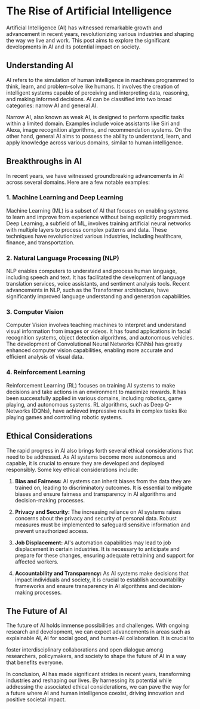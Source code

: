 # The Rise of Artificial Intelligence

Artificial Intelligence (AI) has witnessed remarkable growth and advancement in recent years, revolutionizing various industries and shaping the way we live and work. This post aims to explore the significant developments in AI and its potential impact on society.

## Understanding AI

AI refers to the simulation of human intelligence in machines programmed to think, learn, and problem-solve like humans. It involves the creation of intelligent systems capable of perceiving and interpreting data, reasoning, and making informed decisions. AI can be classified into two broad categories: narrow AI and general AI.

Narrow AI, also known as weak AI, is designed to perform specific tasks within a limited domain. Examples include voice assistants like Siri and Alexa, image recognition algorithms, and recommendation systems. On the other hand, general AI aims to possess the ability to understand, learn, and apply knowledge across various domains, similar to human intelligence.

## Breakthroughs in AI

In recent years, we have witnessed groundbreaking advancements in AI across several domains. Here are a few notable examples:

### 1. Machine Learning and Deep Learning

Machine Learning (ML) is a subset of AI that focuses on enabling systems to learn and improve from experience without being explicitly programmed. Deep Learning, a subfield of ML, involves training artificial neural networks with multiple layers to process complex patterns and data. These techniques have revolutionized various industries, including healthcare, finance, and transportation.

### 2. Natural Language Processing (NLP)

NLP enables computers to understand and process human language, including speech and text. It has facilitated the development of language translation services, voice assistants, and sentiment analysis tools. Recent advancements in NLP, such as the Transformer architecture, have significantly improved language understanding and generation capabilities.

### 3. Computer Vision

Computer Vision involves teaching machines to interpret and understand visual information from images or videos. It has found applications in facial recognition systems, object detection algorithms, and autonomous vehicles. The development of Convolutional Neural Networks (CNNs) has greatly enhanced computer vision capabilities, enabling more accurate and efficient analysis of visual data.

### 4. Reinforcement Learning

Reinforcement Learning (RL) focuses on training AI systems to make decisions and take actions in an environment to maximize rewards. It has been successfully applied in various domains, including robotics, game playing, and autonomous systems. RL algorithms, such as Deep Q-Networks (DQNs), have achieved impressive results in complex tasks like playing games and controlling robotic systems.

## Ethical Considerations

The rapid progress in AI also brings forth several ethical considerations that need to be addressed. As AI systems become more autonomous and capable, it is crucial to ensure they are developed and deployed responsibly. Some key ethical considerations include:

1. **Bias and Fairness:** AI systems can inherit biases from the data they are trained on, leading to discriminatory outcomes. It is essential to mitigate biases and ensure fairness and transparency in AI algorithms and decision-making processes.

2. **Privacy and Security:** The increasing reliance on AI systems raises concerns about the privacy and security of personal data. Robust measures must be implemented to safeguard sensitive information and prevent unauthorized access.

3. **Job Displacement:** AI's automation capabilities may lead to job displacement in certain industries. It is necessary to anticipate and prepare for these changes, ensuring adequate retraining and support for affected workers.

4. **Accountability and Transparency:** As AI systems make decisions that impact individuals and society, it is crucial to establish accountability frameworks and ensure transparency in AI algorithms and decision-making processes.

## The Future of AI

The future of AI holds immense possibilities and challenges. With ongoing research and development, we can expect advancements in areas such as explainable AI, AI for social good, and human-AI collaboration. It is crucial to

 foster interdisciplinary collaborations and open dialogue among researchers, policymakers, and society to shape the future of AI in a way that benefits everyone.

In conclusion, AI has made significant strides in recent years, transforming industries and reshaping our lives. By harnessing its potential while addressing the associated ethical considerations, we can pave the way for a future where AI and human intelligence coexist, driving innovation and positive societal impact.

